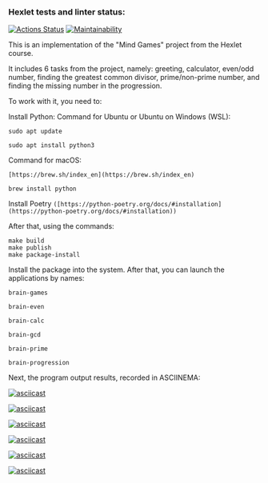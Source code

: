 ### Hexlet tests and linter status:
[![Actions Status](https://github.com/saintodes/python-project-49/workflows/hexlet-check/badge.svg)](https://github.com/saintodes/python-project-49/actions)
[![Maintainability](https://api.codeclimate.com/v1/badges/de07472ab4190224e3b7/maintainability)](https://codeclimate.com/github/saintodes/python-project-49/maintainability)

﻿This is an implementation of the "Mind Games" project from the Hexlet course.

It includes 6 tasks from the project, namely: greeting, calculator, even/odd number, finding the greatest common divisor, prime/non-prime number, and finding the missing number in the progression.

To work with it, you need to:

Install Python: Command for Ubuntu or Ubuntu on Windows (WSL):

    sudo apt update
    
    sudo apt install python3

Command for macOS:

    [https://brew.sh/index_en](https://brew.sh/index_en)
    
    brew install python

Install Poetry `([https://python-poetry.org/docs/#installation](https://python-poetry.org/docs/#installation))`

After that, using the commands:

    make build
    make publish
    make package-install

Install the package into the system. After that, you can launch the applications by names:

    brain-games
    
    brain-even
    
    brain-calc
    
    brain-gcd
    
    brain-prime
    
    brain-progression

Next, the program output results, recorded in ASCIINEMA:

[![asciicast](https://asciinema.org/a/IGPtbJWRpcc7aQ8IndArA7LvS.svg)](https://asciinema.org/a/IGPtbJWRpcc7aQ8IndArA7LvS)

[![asciicast](https://asciinema.org/a/T1jdZjOUM56ll8mscrxJ3ZFWz.svg)](https://asciinema.org/a/T1jdZjOUM56ll8mscrxJ3ZFWz)

[![asciicast](https://asciinema.org/a/R1LMq6qp91u46vn6oeSGrS8Gx.svg)](https://asciinema.org/a/R1LMq6qp91u46vn6oeSGrS8Gx)

[![asciicast](https://asciinema.org/a/Tc6Cx4mZdJSQMXFsQCEY9hvJK.svg)](https://asciinema.org/a/Tc6Cx4mZdJSQMXFsQCEY9hvJK)

[![asciicast](https://asciinema.org/a/QuIMjGMOpJHKMSNHtBp3FIwJk.svg)](https://asciinema.org/a/QuIMjGMOpJHKMSNHtBp3FIwJk)

[![asciicast](https://asciinema.org/a/nPDSb9yaKZrplzUrewCqJgWHX.svg)](https://asciinema.org/a/nPDSb9yaKZrplzUrewCqJgWHX)

